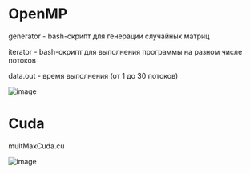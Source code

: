 # OpenMP

generator - bash-скрипт для генерации случайных матриц

iterator - bash-скрипт для выполнения программы на разном числе потоков

data.out - время выполнения (от 1 до 30 потоков)

![image](https://github.com/ollul/matrix-release/assets/46057440/6af8aa96-c323-438c-96d1-41eac31ef369)


# Cuda

multMaxCuda.cu

![image](https://github.com/ollul/matrix-release/assets/46057440/8976853c-f2a6-4bb2-bfb1-ea0f6c40e7ed)


